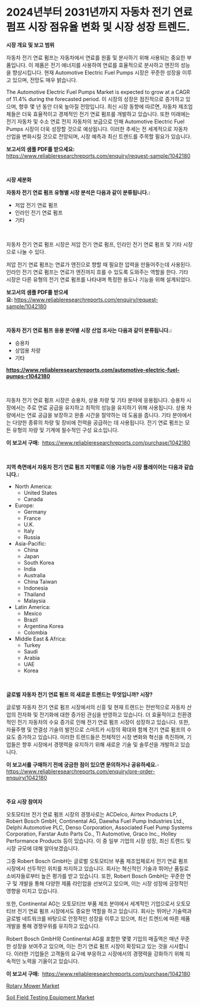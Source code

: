 <p><h1>2024년부터 2031년까지 자동차 전기 연료 펌프 시장 점유율 변화 및 시장 성장 트렌드.</h1></p><p><strong>시장 개요 및 보고 범위</strong></p>
<p><p>자동차 전기 연료 펌프는 자동차에서 연료를 원홀 및 분사하기 위해 사용되는 중요한 부품입니다. 이 제품은 전기 에너지를 사용하여 연료를 효율적으로 분사하고 엔진의 성능을 향상시킵니다. 현재 Automotive Electric Fuel Pumps 시장은 꾸준한 성장을 이루고 있으며, 전망도 매우 밝습니다. </p><p>The Automotive Electric Fuel Pumps Market is expected to grow at a CAGR of 11.4% during the forecasted period. 이 시장의 성장은 점진적으로 증가하고 있으며, 향후 몇 년 동안 더욱 높아질 전망입니다. 최신 시장 동향에 따르면, 자동차 제조업체들은 더욱 효율적이고 경제적인 전기 연료 펌프를 개발하고 있습니다. 또한 미래에는 전기 자동차 및 수소 연료 전지 자동차의 보급으로 인해 Automotive Electric Fuel Pumps 시장이 더욱 성장할 것으로 예상됩니다. 이러한 추세는 전 세계적으로 자동차 산업을 변화시킬 것으로 전망되며, 시장 예측과 최신 트렌드를 주목할 필요가 있습니다.</p></p>
<p><strong>보고서의 샘플 PDF를 받으세요:</strong> <a href="https://www.reliableresearchreports.com/enquiry/request-sample/1042180">https://www.reliableresearchreports.com/enquiry/request-sample/1042180</a></p>
<p>&nbsp;</p>
<p><strong>시장 세분화</strong></p>
<p><strong>자동차 전기 연료 펌프 유형별 시장 분석은 다음과 같이 분류됩니다.:</strong></p>
<p><ul><li>저압 전기 연료 펌프</li><li>인라인 전기 연료 펌프</li><li>기타</li></ul></p>
<p>&nbsp;</p>
<p><p>자동차 전기 연료 펌프 시장은 저압 전기 연료 펌프, 인라인 전기 연료 펌프 및 기타 시장으로 나눌 수 있다. </p><p>저압 전기 연료 펌프는 연료가 엔진으로 향할 때 필요한 압력을 만들어주는데 사용된다. 인라인 전기 연료 펌프는 연료가 엔진까지 흐를 수 있도록 도와주는 역할을 한다. 기타 시장은 다른 유형의 전기 연료 펌프를 나타내며 특정한 용도나 기능을 위해 설계되었다.</p></p>
<p><strong>보고서의 샘플 PDF를 받으세요:</strong>&nbsp;<a href="https://www.reliableresearchreports.com/enquiry/request-sample/1042180">https://www.reliableresearchreports.com/enquiry/request-sample/1042180</a></p>
<p>&nbsp;</p>
<p><strong> 자동차 전기 연료 펌프 응용 분야별 시장 산업 조사는 다음과 같이 분류됩니다.:</strong></p>
<p><ul><li>승용차</li><li>상업용 차량</li><li>기타</li></ul></p>
<p><strong><a href="https://www.reliableresearchreports.com/automotive-electric-fuel-pumps-r1042180">https://www.reliableresearchreports.com/automotive-electric-fuel-pumps-r1042180</a></strong></p>
<p>&nbsp;</p>
<p><p>자동차 전기 연료 펌프 시장은 승용차, 상용 차량 및 기타 분야에 응용됩니다. 승용차 시장에서는 주로 연료 공급을 유지하고 최적의 성능을 유지하기 위해 사용됩니다. 상용 차량에서는 연료 공급을 보장하고 완충 시간을 절약하는 데 도움을 줍니다. 기타 분야에서는 다양한 종류의 차량 및 장비에 전력을 공급하는 데 사용됩니다. 전기 연료 펌프는 모든 유형의 차량 및 기계에 필수적인 구성 요소입니다.</p></p>
<p><strong>이 보고서 구매:</strong>&nbsp; <a href="https://www.reliableresearchreports.com/purchase/1042180">https://www.reliableresearchreports.com/purchase/1042180</a></p>
<p>&nbsp;</p>
<p><strong>지역 측면에서 자동차 전기 연료 펌프 지역별로 이용 가능한 시장 플레이어는 다음과 같습니다.:</strong></p>
<p><ul>
    <li>
        North America:
        <ul>
            <li>United States</li>
            <li>Canada</li>
        </ul>
    </li>
    <li>
        Europe:
        <ul>
            <li>Germany</li>
            <li>France</li>
            <li>U.K.</li>
            <li>Italy</li>
            <li>Russia</li>
        </ul>
    </li>
    <li>
        Asia-Pacific:
        <ul>
            <li>China</li>
            <li>Japan</li>
            <li>South Korea</li>
            <li>India</li>
            <li>Australia</li>
            <li>China Taiwan</li>
            <li>Indonesia</li>
            <li>Thailand</li>
            <li>Malaysia</li>
        </ul>
    </li>
    <li>
        Latin America:
        <ul>
            <li>Mexico</li>
            <li>Brazil</li>
            <li>Argentina Korea</li>
            <li>Colombia</li>
        </ul>
    </li>
    <li>
        Middle East & Africa:
        <ul>
            <li>Turkey</li>
            <li>Saudi</li>
            <li>Arabia</li>
            <li>UAE</li>
            <li>Korea</li>
        </ul>
    </li>
    </ul></p>
<p>&nbsp;</p>
<p><strong>글로벌 자동차 전기 연료 펌프 의 새로운 트렌드는 무엇입니까? 시장?</strong></p>
<p><p>글로벌 자동차 전기 연료 펌프 시장에서의 신흥 및 현재 트렌드는 전반적으로 자동차 산업의 전자화 및 전기화에 대한 증가된 관심을 반영하고 있습니다. 더 효율적이고 친환경적인 전기 자동차의 수요 증가로 인해 전기 연료 펌프 시장이 성장하고 있습니다. 또한, 자율주행 및 연결성 기술의 발전으로 스마트카 시장의 확대와 함께 전기 연료 펌프의 수요도 증가하고 있습니다. 이러한 트렌드들은 전체적인 시장 변화와 혁신을 촉진하며, 기업들은 향후 시장에서 경쟁력을 유지하기 위해 새로운 기술 및 솔루션을 개발하고 있습니다.</p></p>
<p><strong>이 보고서를 구매하기 전에 궁금한 점이 있으면 문의하거나 공유하세요.</strong>- <a href="https://www.reliableresearchreports.com/enquiry/pre-order-enquiry/1042180">https://www.reliableresearchreports.com/enquiry/pre-order-enquiry/1042180</a></p>
<p>&nbsp;</p>
<p><strong>주요 시장 참여자</strong></p>
<p><p>오토모티브 전기 연료 펌프 시장의 경쟁사로는 ACDelco, Airtex Products LP, Robert Bosch GmbH, Continental AG, Daewha Fuel Pump Industries Ltd., Delphi Automotive PLC, Denso Corporation, Associated Fuel Pump Systems Corporation, Farstar Auto Parts Co., TI Automotive, Graco Inc., Holley Performance Products 등이 있습니다. 이 중 일부 기업의 시장 성장, 최신 트렌드 및 시장 규모에 대해 알아보겠습니다.</p><p>그중 Robert Bosch GmbH는 글로벌 오토모티브 부품 제조업체로서 전기 연료 펌프 시장에서 선두적인 위치를 차지하고 있습니다. 회사는 혁신적인 기술과 뛰어난 품질로 소비자들로부터 높은 평가를 받고 있습니다. 또한, Robert Bosch GmbH는 꾸준한 연구 및 개발을 통해 다양한 제품 라인업을 선보이고 있으며, 이는 시장 성장에 긍정적인 영향을 미치고 있습니다.</p><p>또한, Continental AG는 오토모티브 부품 제조 분야에서 세계적인 기업으로서 오토모티브 전기 연료 펌프 시장에서도 중요한 역할을 하고 있습니다. 회사는 뛰어난 기술력과 글로벌 네트워크를 바탕으로 안정적인 성장을 이루고 있으며, 최신 트렌드에 따른 제품 개발을 통해 경쟁우위를 유지하고 있습니다.</p><p>Robert Bosch GmbH와 Continental AG를 포함한 몇몇 기업의 매출액은 매년 꾸준한 성장을 보여주고 있으며, 이는 전기 연료 펌프 시장이 확장되고 있는 것을 시사합니다. 이러한 기업들은 고객들의 요구에 부응하고 시장에서의 경쟁력을 강화하기 위해 지속적인 노력을 기울이고 있습니다.</p></p>
<p><strong>이 보고서 구매:</strong>&nbsp;&nbsp;<a href="https://www.reliableresearchreports.com/purchase/1042180">https://www.reliableresearchreports.com/purchase/1042180</a></p>
<p><p><a href="https://github.com/nancykennedykellievqfqt2/Market-Research-Report-List-2/blob/main/rotary-mower-market.md">Rotary Mower Market</a></p><p><a href="https://github.com/seekum/Market-Research-Report-List-2/blob/main/soil-field-testing-equipment-market.md">Soil Field Testing Equipment Market</a></p></p>